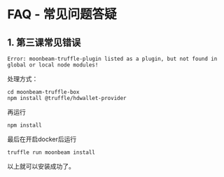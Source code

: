 # FAQ - 常见问题答疑  

## 1. 第三课常见错误

```
Error: moonbeam-truffle-plugin listed as a plugin, but not found in global or local node modules!  

```

处理方式： 

```
cd moonbeam-truffle-box
npm install @truffle/hdwallet-provider
```

再运行

```
npm install
```

最后在开启docker后运行

```
truffle run moonbeam install 
```

以上就可以安装成功了。
